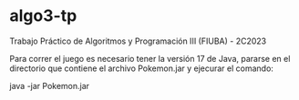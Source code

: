 # algo3-tp
Trabajo Práctico de Algoritmos y Programación III (FIUBA) - 2C2023

Para correr el juego es necesario tener la versión 17 de Java, pararse en el directorio que contiene el archivo Pokemon.jar y ejecurar el comando:

java -jar Pokemon.jar
